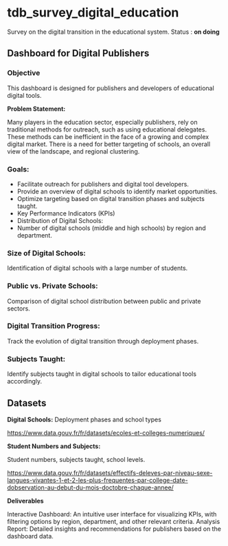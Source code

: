 # tdb_survey_digital_education

Survey on the digital transition in the educational system. Status : **on doing**

## **Dashboard for Digital Publishers**

### Objective

This dashboard is designed for publishers and developers of educational digital tools.

**Problem Statement:**

Many players in the education sector, especially publishers, rely on traditional methods for outreach, such as using educational delegates. These methods can be inefficient in the face of a growing and complex digital market. There is a need for better targeting of schools, an overall view of the landscape, and regional clustering.

### Goals:

- Facilitate outreach for publishers and digital tool developers.
- Provide an overview of digital schools to identify market opportunities.
- Optimize targeting based on digital transition phases and subjects taught.
- Key Performance Indicators (KPIs)
- Distribution of Digital Schools:
- Number of digital schools (middle and high schools) by region and department.

### Size of Digital Schools:
Identification of digital schools with a large number of students.

### Public vs. Private Schools:
Comparison of digital school distribution between public and private sectors.

### Digital Transition Progress:
Track the evolution of digital transition through deployment phases.

### Subjects Taught:
Identify subjects taught in digital schools to tailor educational tools accordingly.

## Datasets
**Digital Schools:** 
Deployment phases and school types

https://www.data.gouv.fr/fr/datasets/ecoles-et-colleges-numeriques/

**Student Numbers and Subjects:** 

Student numbers, subjects taught, school levels.

https://www.data.gouv.fr/fr/datasets/effectifs-deleves-par-niveau-sexe-langues-vivantes-1-et-2-les-plus-frequentes-par-college-date-dobservation-au-debut-du-mois-doctobre-chaque-annee/

**Deliverables**

Interactive Dashboard: An intuitive user interface for visualizing KPIs, with filtering options by region, department, and other relevant criteria.
Analysis Report: Detailed insights and recommendations for publishers based on the dashboard data.
